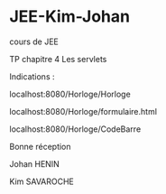 JEE-Kim-Johan
=============

cours de JEE


TP chapitre 4 Les servlets


Indications :

localhost:8080/Horloge/Horloge

localhost:8080/Horloge/formulaire.html

localhost:8080/Horloge/CodeBarre

Bonne réception


Johan HENIN

Kim SAVAROCHE
